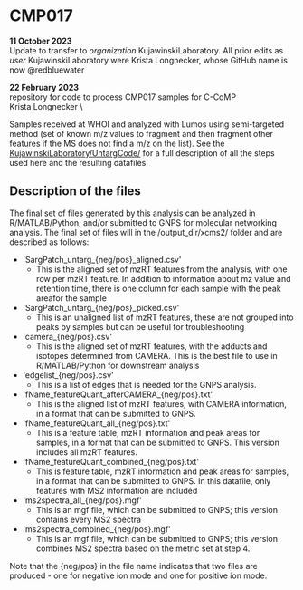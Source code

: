# CMP017
**11 October 2023**\
Update to transfer to _organization_ KujawinskiLaboratory. All prior edits as _user_ KujawinskiLaboratory were Krista Longnecker, whose GitHub name is now @redbluewater

**22 February 2023**\
repository for code to process CMP017 samples for C-CoMP\
Krista Longnecker \

Samples received at WHOI and analyzed with Lumos using semi-targeted method (set of known m/z values to fragment and then fragment other features if the MS does not find a m/z on the list). See the [KujawinskiLaboratory/UntargCode/](https://github.com/KujawinskiLaboratory/UntargCode) for a full description of all the steps used here and the resulting datafiles.

## Description of the files
The final set of files generated by this analysis can be analyzed in R/MATLAB/Python, and/or submitted to GNPS for molecular networking analysis. 
The final set of files will in the /output_dir/xcms2/ folder and are described as follows:

* 'SargPatch_untarg_{neg/pos}_aligned.csv'
  * This is the aligned set of mzRT features from the analysis, with one row per mzRT feature. In addition to information about mz value and retention time, there is one column for each sample with the peak areafor the sample
* 'SargPatch_untarg_{neg/pos}_picked.csv'
  * This is an unaligned list of mzRT features, these are not grouped into peaks by samples but can be useful for troubleshooting
* 'camera_{neg/pos}.csv'
  * This is the aligned set of mzRT features, with the adducts and isotopes determined from CAMERA. This is the best file to use in R/MATLAB/Python for downstream analysis
* 'edgelist_{neg/pos}.csv'
  * This is a list of edges that is needed for the GNPS analysis.
* 'fName_featureQuant_afterCAMERA_{neg/pos}.txt'
  * This is the aligned list of mzRT features, with CAMERA information, in a format that can be submitted to GNPS.
* 'fName_featureQuant_all_{neg/pos}.txt'
  * This is a feature table, mzRT information and peak areas for samples, in a format that can be submitted to GNPS. This version includes all mzRT features.
* 'fName_featureQuant_combined_{neg/pos}.txt'
  * This is feature table, mzRT information and peak areas for samples, in a format that can be submitted to GNPS. In this datafile, only features with MS2 information are included
* 'ms2spectra_all_{neg/pos}.mgf'
  * This is an mgf file, which can be submitted to GNPS; this version contains every MS2 spectra 
* 'ms2spectra_combined_{neg/pos}.mgf'
  * This is an mgf file, which can be submitted to GNPS; this version combines MS2 spectra based on the metric set at step 4.

Note that the {neg/pos} in the file name indicates that two files are produced - one for negative ion mode and one for positive ion mode.
